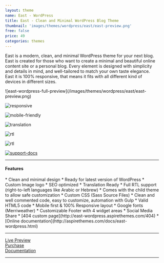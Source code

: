 ```yaml
---
layout: theme
name: East - WordPress
title: East - Clean and Minimal WordPress Blog Theme
thumbnail: 'images/themes/wordpress/east/east-preview.png'
free: false
price: 49
categories: themes
---
```


East is a modern, clean, and minimal WordPress theme for your next blog. East is created for those who want to create a minimal and beautiful online content site or a personal blog. Every element is designed with simplicity and details in mind, and well-tailored to match your own taste elegance. East it is 100% responsive, that means it fits with all different kind of devices in different sizes.

<div class="darker-bg-image-wrap" markdown='1'>
  ![east-wordpress-full-preview](/images/themes/wordpress/east/east-preview.png)
</div>

![responsive](http://aspirethemes.github.io/images/envato/wordpress/east/responsive.png)

![mobile-friendly](http://aspirethemes.com/images/envato/wordpress/east/mobile-friendly.png)

![translation](http://aspirethemes.github.io/images/envato/wordpress/east/translation.png)

![rtl](http://aspirethemes.github.io/images/envato/wordpress/east/rtl.png)

![rtl](http://aspirethemes.github.io/images/envato/wordpress/east/arabic-translation.png)

[![support-docs](http://aspirethemes.github.io/images/envato/wordpress/east/support-docs.png)](http://aspirethemes.com/docs/east-wordpress.html)

---

#### Features

<div class="check-list" markdown='1'>
  * Clean and minimal design
  * Ready for latest version of WordPress
  * Custom Image logo
  * SEO optimized
  * Translation Ready
  * Full RTL support (right-to-left languages like Arabic or Hebrew)
  * Comes with the child theme to allow safe customization
  * Custom CSS (Sass Source Files)
  * Clean and well commented code, easy to customize, automation with Gulp
  * Valid HTML5 code
  * Mobile first & 100% Responsive layout
  * Google fonts (Merriweather)
  * Customizable Footer with 4 widget areas
  * Social Media Share
  * [404 custom page](http://east-wordpress.aspirethemes.com/404)
  * [Online documentation](http://aspirethemes.com/docs/east-wordpress.html)
</div>

---

<div class="row">
  <div class="column medium-4 large-4">
    <a class="button button--large button--expand" href="http://east-wordpress.aspirethemes.com/" target="_blank">Live Preview</a>
  </div>
  <div class="column medium-4 large-4">
    <a class="button button--expand button--large button--success" href="http://themeforest.net/item/east-clean-minimal-wordpress-blog-theme/15349397" target="_blank">Purchase</a>
  </div>
  <div class="column medium-4 large-4">
    <a class="button button--large button--expand" href="http://east-wordpress.aspirethemes.com/" target="_blank">Documentation</a>
  </div>
</div>

---